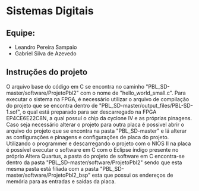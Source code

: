 # Sistemas Digitais

## Equipe:  </br> 
* Leandro Pereira Sampaio </br> 
* Gabriel Silva de Azevedo

## Instruções do projeto 

O arquivo base do código em C se encontra no caminho "PBL_SD-master/software/ProjetoPbl2" com o nome de "hello_world_small.c". Para executar o sistema na FPGA, é necessário utilizar o arquivo de compilação do projeto que se encontra dentro de "PBL_SD-master/output_files/PBL-SD-1.sof", o qual está preparado para ser descarregado na FPGA EP4CE6E22C8N, a qual possuí o chip da cyclone IV e as próprias pinagens. Caso seja necessário alterar o projeto para outra placa é possivel abrir o arquivo do projeto que se encontra na pasta "PBL_SD-master" e lá alterar as configurações e pinagens e configurações de placa do projeto. Utilizando o programmer e descarregando o projeto com o NIOS II na placa é possível executar o software em C com o Eclipse índigo presente no próprio Altera Quartus, a pasta do projeto de software em C encontra-se dentro da pasta "PBL_SD-master/software/ProjetoPbl2" sendo que esta mesma pasta está filiada com a pasta "PBL_SD-master/software/ProjetoPbl2_bsp" esta que possui os endereços de memória para as entradas e saídas da placa.
